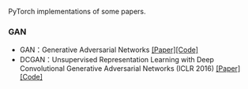 PyTorch implementations of some papers.

### GAN

* GAN：Generative Adversarial Networks [[Paper]](https://arxiv.org/abs/1406.2661)[[Code]](https://github.com/gsolvit/Paper-PyTorch/blob/master/GAN/GAN/gan.py)
* DCGAN：Unsupervised Representation Learning with Deep Convolutional Generative Adversarial Networks (ICLR 2016) [[Paper]](https://arxiv.org/abs/1511.06434)[[Code]]()
